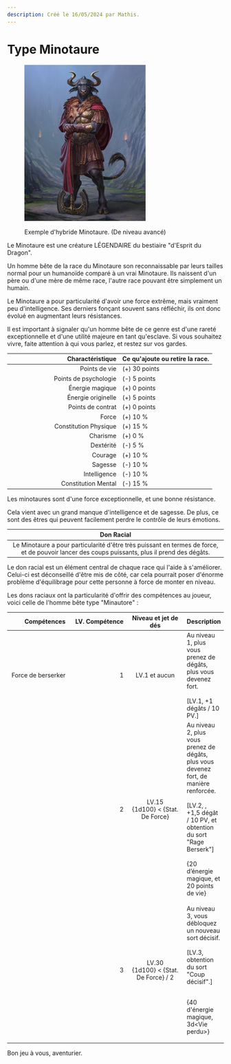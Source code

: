 ```yaml
---
description: Créé le 16/05/2024 par Mathis.
---
```


# Type Minotaure

<figure><img src="../../../../../.gitbook/assets/image (9).png" alt="" width="282"><figcaption><p>Exemple d'hybride Minotaure. (De niveau avancé)</p></figcaption></figure>

Le Minotaure est une créature LÉGENDAIRE du bestiaire "d'Esprit du Dragon".

Un homme bête de la race du Minotaure son reconnaissable par leurs tailles normal pour un humanoïde comparé à un vrai Minotaure. Ils naissent d'un père ou d'une mère de même race, l'autre race pouvant être simplement un humain.

Le Minotaure a pour particularité d'avoir une force extrême, mais vraiment peu d'intelligence. Ses derniers fonçant souvent sans réfléchir, ils ont donc évolué en augmentant leurs résistances.

Il est important à signaler qu'un homme bête de ce genre est d'une rareté exceptionnelle et d'une utilité majeure en tant qu'esclave. Si vous souhaitez vivre, faite attention à qui vous parlez, et restez sur vos gardes.

<table><thead><tr><th width="247" align="right">Charactéristique</th><th>Ce qu'ajoute ou retire la race.</th></tr></thead><tbody><tr><td align="right">Points de vie</td><td>(+) 30 points</td></tr><tr><td align="right">Points de psychologie</td><td>(-) 5 points</td></tr><tr><td align="right">Énergie magique</td><td>(+) 0 points</td></tr><tr><td align="right">Énergie originelle</td><td>(+) 5 points</td></tr><tr><td align="right">Points de contrat</td><td>(+) 0 points</td></tr><tr><td align="right">Force</td><td>(+) 10 %</td></tr><tr><td align="right">Constitution Physique</td><td>(+) 15 %</td></tr><tr><td align="right">Charisme</td><td>(+) 0 %</td></tr><tr><td align="right">Dextérité</td><td>(-) 5 %</td></tr><tr><td align="right">Courage</td><td>(+) 10 %</td></tr><tr><td align="right">Sagesse</td><td>(-) 10 %</td></tr><tr><td align="right">Intelligence</td><td>(-) 10 %</td></tr><tr><td align="right">Constitution Mental</td><td>(-) 15 %</td></tr></tbody></table>

Les minotaures sont d'une force exceptionnelle, et une bonne résistance.

Cela vient avec un grand manque d'intelligence et de sagesse. De plus, ce sont des êtres qui peuvent facilement perdre le contrôle de leurs émotions.

|                                                                   Don Racial                                                                   |
| :--------------------------------------------------------------------------------------------------------------------------------------------: |
| Le Minotaure a pour particularité d'être très puissant en termes de force, et de pouvoir lancer des coups puissants, plus il prend des dégâts. |

Le don racial est un élément central de chaque race qui l'aide à s'améliorer. Celui-ci est déconseillé d'être mis de côté, car cela pourrait poser d'énorme problème d'équilibrage pour cette personne à force de monter en niveau.

Les dons raciaux ont la particularité d'offrir des compétences au joueur, voici celle de l'homme bête type "Minautore" :

<table><thead><tr><th width="160" align="right">Compétences</th><th width="153" align="right">LV. Compétence</th><th width="179" align="center">Niveau et jet de dés</th><th>Description</th></tr></thead><tbody><tr><td align="right">Force de berserker</td><td align="right">1</td><td align="center">LV.1 et aucun</td><td>Au niveau 1, plus vous prenez de dégâts, plus vous devenez fort.<br><br>[LV.1, +1 dégâts / 10 PV.]</td></tr><tr><td align="right"></td><td align="right">2</td><td align="center">LV.15<br>{1d100} &#x3C; {Stat. De Force}</td><td>Au niveau 2, plus vous prenez de dégâts, plus vous devenez fort, de manière renforcée.<br><br>[LV.2, , +1,5 dégât / 10 PV, et obtention du sort "Rage Berserk"]<br><br>{20 d’énergie magique, et 20 points de vie}</td></tr><tr><td align="right"></td><td align="right">3</td><td align="center">LV.30<br>{1d100} &#x3C; {Stat. De Force} / 2</td><td><p>Au niveau 3, vous débloquez un nouveau sort décisif.<br><br>[LV.3, obtention du sort "Coup décisif".]</p><p><br>{40 d'énergie magique, 3d&#x3C;Vie perdu>}</p></td></tr></tbody></table>



Bon jeu à vous, aventurier.

